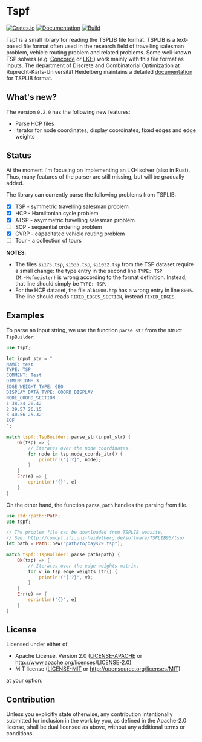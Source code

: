 # Tspf

[![Crates.io](https://img.shields.io/crates/v/tspf)](https://crates.io/crates/tspf) [![Documentation](https://docs.rs/tspf/badge.svg)](https://docs.rs/tspf) [![Build](https://github.com/1crcbl/tspf-rs/actions/workflows/main.yml/badge.svg)](https://github.com/1crcbl/tspf-rs/actions/workflows/main.yml)

Tspf is a small library for reading the TSPLIB file format. TSPLIB is a text-based file format often used in the research field of travelling salesman problem, vehicle routing problem and related problems. Some well-known TSP solvers (e.g. [Concorde](http://www.math.uwaterloo.ca/tsp/concorde/index.html) or [LKH](http://webhotel4.ruc.dk/~keld/research/LKH/)) work mainly with this file format as inputs. The department of Discrete and Combinatorial Optimization at Ruprecht-Karls-Universität Heidelberg maintains a detailed [documentation](http://comopt.ifi.uni-heidelberg.de/software/TSPLIB95/) for TSPLIB format.

## What's new?
The version ```0.2.0``` has the following new features:
- Parse HCP files
- Iterator for node coordinates, display coordinates, fixed edges and edge weights

## Status
At the moment I'm focusing on implementing an LKH solver (also in Rust). Thus, many features of the parser are still missing, but will be gradually added.

The library can currently parse the following problems from TSPLIB:  
- [X] TSP - symmetric travelling salesman problem  
- [X] HCP - Hamiltonian cycle problem  
- [X] ATSP - asymmetric travelling salesman problem  
- [ ] SOP - sequential ordering problem  
- [X] CVRP - capacitated vehicle routing problem  
- [ ] Tour - a collection of tours  

**NOTES**:
- The files ```si175.tsp```, ```si535.tsp```, ```si1032.tsp``` from the TSP dataset require a small change: the type entry in the second line ```TYPE: TSP (M.~Hofmeister)``` is wrong according to the format definition. Instead, that line should simply be ```TYPE: TSP```.
- For the HCP dataset, the file ```alb4000.hcp``` has a wrong entry in line ```8005```. The line should reads ```FIXED_EDGES_SECTION```, instead ```FIXED_EDGES```.

## Examples
To parse an input string, we use the function ```parse_str``` from the struct ```TspBuilder```:
```rust
use tspf;

let input_str = "
NAME: test
TYPE: TSP
COMMENT: Test
DIMENSION: 3
EDGE_WEIGHT_TYPE: GEO
DISPLAY_DATA_TYPE: COORD_DISPLAY
NODE_COORD_SECTION
1 38.24 20.42
2 39.57 26.15
3 40.56 25.32
EOF
";

match tspf::TspBuilder::parse_str(input_str) {
    Ok(tsp) => {
        // Iterates over the node coordinates.
        for node in tsp.node_coords_itr() {
            println!("{:?}", node);
        }
    }
    Err(e) => {
        eprintln!("{}", e)
    }
}
```

On the other hand, the function ```parse_path``` handles the parsing from file.
```rust
use std::path::Path;
use tspf;

// The problem file can be downloaded from TSPLIB website.
// See: http://comopt.ifi.uni-heidelberg.de/software/TSPLIB95/tsp/
let path = Path::new("path/to/bays29.tsp");

match tspf::TspBuilder::parse_path(path) {
    Ok(tsp) => {
        // Iterates over the edge weights matrix.
        for v in tsp.edge_weights_itr() {
            println!("{:?}", v);
        }
    }
    Err(e) => {
        eprintln!("{}", e)
    }
}
```

## License

Licensed under either of

 * Apache License, Version 2.0
   ([LICENSE-APACHE](LICENSE-APACHE) or http://www.apache.org/licenses/LICENSE-2.0)
 * MIT license
   ([LICENSE-MIT](LICENSE-MIT) or http://opensource.org/licenses/MIT)

at your option.

## Contribution

Unless you explicitly state otherwise, any contribution intentionally submitted
for inclusion in the work by you, as defined in the Apache-2.0 license, shall be
dual licensed as above, without any additional terms or conditions.

